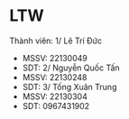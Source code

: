 # LTW
Thành viên:
1/ Lê Trí Đức
 + MSSV: 22130049
 + SDT:
2/ Nguyễn Quốc Tấn
 + MSSV: 22130248
 + SDT:
3/ Tống Xuân Trung
 + MSSV: 22130304
 + SDT: 0967431902

